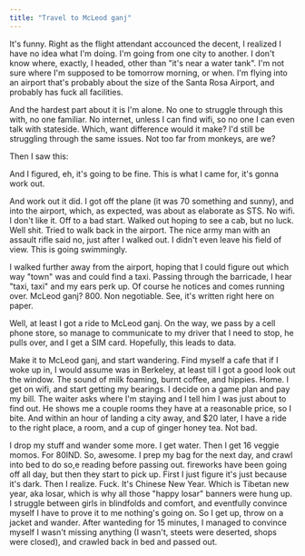 ```yaml
---
title: "Travel to McLeod ganj"
---
```


It's funny. Right as the flight attendant accounced the decent, I realized I have no idea what I'm doing. I'm going from one city to another. I don't know where, exactly, I headed, other than "it's near a water tank". I'm not sure where I'm supposed to be tomorrow morning, or when. I'm flying into an airport that's probably about the size of  the Santa Rosa Airport, and probably has fuck all facilities.

And the hardest part about it is I'm alone. No one to struggle through this with, no one familiar. No internet, unless I can find wifi, so no one I can even talk with stateside. Which, want difference would it make? I'd still be struggling through the same issues. Not too far from monkeys, are we?

Then I saw this:

And I figured, eh, it's going to be fine. This is what I came for, it's gonna work out.

And work out it did. I got off the plane (it was 70 something and sunny), and into the airport, which, as expected, was about as elaborate as STS. No wifi. I don't like it. Off to a bad start. Walked out hoping to see a cab, but no luck. Well shit. Tried to walk back in the airport. The nice army man with an assault rifle said no, just after I walked out. I didn't even leave his field of view. This is going swimmingly.

I walked further away from the airport, hoping that I could figure out which way "town" was and could find a taxi. Passing through the barricade, I hear "taxi, taxi" and my ears perk up. Of course he notices and comes running over. McLeod ganj? 800. Non negotiable. See, it's written right here on paper.

Well, at least I got a ride to McLeod ganj. On the way, we pass by a cell phone store, so manage to communicate to my driver that I need to stop, he pulls over, and I get a SIM card. Hopefully, this leads to data.

Make it to McLeod ganj, and start wandering. Find myself a cafe that if I woke up in, I would assume was in Berkeley, at least till I got a good look out the window. The sound of milk foaming, burnt coffee, and hippies. Home. I get on wifi, and start getting my bearings. I decide on a game plan and pay my bill. The waiter asks where I'm staying and I tell him I was just about to find out. He shows me a couple rooms they have at a reasonable price, so I bite. And within an hour of landing a city away, and $20 later, I have a ride to the right place, a room, and a cup of ginger honey tea. Not bad.

I drop my stuff and wander some more. I get water. Then I get 16 veggie momos. For 80IND. So, awesome. I prep my bag for the next day, and crawl into bed to do so,e reading before passing out. fireworks have been going off all day, but then they start to pick up. First I just figure it's just because it's dark. Then I realize. Fuck. It's Chinese New Year. Which is Tibetan new year, aka losar, which is why all those "happy losar" banners were hung up. I struggle between girls in blindfolds and comfort, and eventfully convince myself I have to prove it to me nothing's going on. So I get up, throw on a jacket and wander. After wanteding for 15 minutes, I managed to convince myself I wasn't missing anything (I wasn't, steets were deserted, shops were closed), and crawled back in bed and passed out. 
